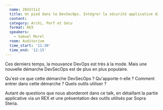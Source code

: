 ```yaml
---
  name: 20d1t1s2
  title: Un pied dans le DevSecOps. Intégrer la sécurité applicative dans le pipeline de build
  content:
  category: Archi, Perf et Sécu
  format: REX
  speakers: 
    - Samuel Morel
  room: Auditorium
  time_start: '11:30'
  time_end: '12:15'
---
```

Ces derniers temps, la mouvance DevOps est très à la mode. Mais une nouvelle démarche DevSecOps est de plus en plus populaire.

Qu'est-ce que cette démarche DevSecOps ?
Qu'apporte-t-elle ?
Comment entrer dans cette démarche ?
Quels outils utiliser ?

Autant de questions que nous aborderont dans ce talk, en détaillant la partie applicative via un REX et une présentation des outils utilisés par Sopra Steria.
